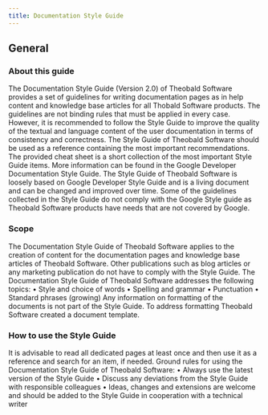 ```yaml
---
title: Documentation Style Guide
---
```


## General
### About this guide
The Documentation Style Guide (Version 2.0) of Theobald Software provides a set of guidelines for writing documentation pages as in help content and knowledge base articles for all Thobald Software products. The guidelines are not binding rules that must be applied in every case. However, it is recommended to follow the Style Guide to improve the quality of the textual and language content of the user documentation in terms of consistency and correctness.
The Style Guide of Theobald Software should be used as a reference containing the most important recommendations. The provided cheat sheet is a short collection of the most important Style Guide items. More information can be found in the Google Developer Documentation Style Guide. The Style Guide of Theobald Software is loosely based on Google Developer Style Guide and is a living document and can be changed and improved over time. Some of the guidelines collected in the Style Guide do not comply with the Google Style guide as Theobald Software products have needs that are not covered by Google.

### Scope
The Documentation Style Guide of Theobald Software applies to the creation of content for the documentation pages and knowledge base articles of Theobald Software.
Other publications such as blog articles or any marketing publication do not have to comply with the Style Guide.
The Documentation Style Guide of Theobald Software addresses the following topics:
• Style and choice of words
• Spelling and grammar
• Punctuation
• Standard phrases (growing)
Any information on formatting of the documents is not part of the Style Guide. To address formatting Theobald Software created a document template.

### How to use the Style Guide
It is advisable to read all dedicated pages at least once and then use it as a reference and search for an item, if needed. 
Ground rules for using the Documentation Style Guide of Theobald Software:
• Always use the latest version of the Style Guide
• Discuss any deviations from the Style Guide with responsible colleagues
• Ideas, changes and extensions are welcome and should be added to the Style Guide in cooperation with a technical writer